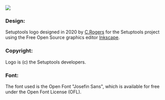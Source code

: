 ![](setup_tools_logo_colour.svg)
### Design:

Setuptools logo designed in 2020 by [C.Rogers](crogersmedia.com) for the Setuptools project using the Free Open Source graphics editor [Inkscape](inkscape.org).

### Copyright:
Logo is (c) the Setuptools developers.

### Font:
The font used is the Open Font "Josefin Sans", which is available for free under the Open Font License (OFL).
